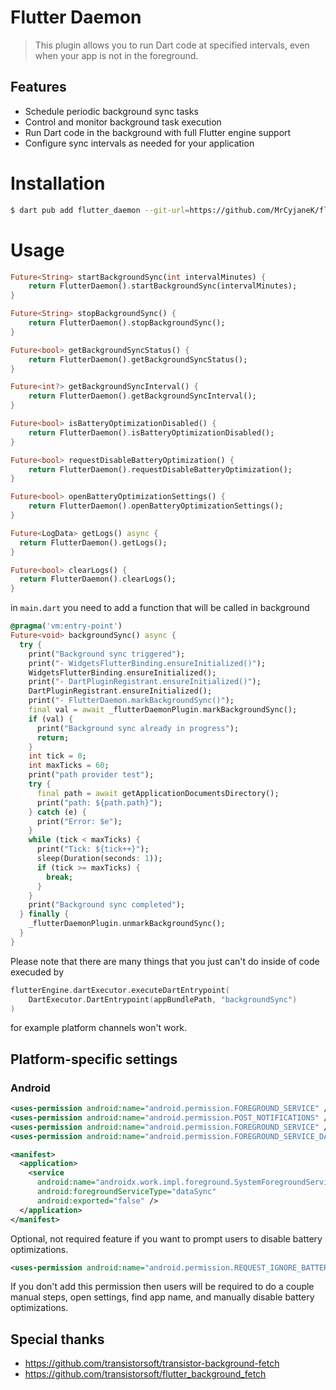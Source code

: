 # Flutter Daemon

> This plugin allows you to run Dart code at specified intervals, even when your app is not in the foreground.

## Features

- Schedule periodic background sync tasks
- Control and monitor background task execution
- Run Dart code in the background with full Flutter engine support
- Configure sync intervals as needed for your application


# Installation

```bash
$ dart pub add flutter_daemon --git-url=https://github.com/MrCyjaneK/flutter_daemon
```

# Usage

```dart
Future<String> startBackgroundSync(int intervalMinutes) {
    return FlutterDaemon().startBackgroundSync(intervalMinutes);
}

Future<String> stopBackgroundSync() {
    return FlutterDaemon().stopBackgroundSync();
}

Future<bool> getBackgroundSyncStatus() {
    return FlutterDaemon().getBackgroundSyncStatus();
}

Future<int?> getBackgroundSyncInterval() {
    return FlutterDaemon().getBackgroundSyncInterval();
}

Future<bool> isBatteryOptimizationDisabled() {
    return FlutterDaemon().isBatteryOptimizationDisabled();
}

Future<bool> requestDisableBatteryOptimization() {
    return FlutterDaemon().requestDisableBatteryOptimization();
}

Future<bool> openBatteryOptimizationSettings() {
    return FlutterDaemon().openBatteryOptimizationSettings();
}

Future<LogData> getLogs() async {
  return FlutterDaemon().getLogs();
}

Future<bool> clearLogs() {
  return FlutterDaemon().clearLogs();
}
```

in `main.dart` you need to add a function that will be called in background

```dart
@pragma('vm:entry-point')
Future<void> backgroundSync() async {
  try {
    print("Background sync triggered");
    print("- WidgetsFlutterBinding.ensureInitialized()");
    WidgetsFlutterBinding.ensureInitialized();
    print("- DartPluginRegistrant.ensureInitialized()");
    DartPluginRegistrant.ensureInitialized();
    print("- FlutterDaemon.markBackgroundSync()");
    final val = await _flutterDaemonPlugin.markBackgroundSync();
    if (val) {
      print("Background sync already in progress");
      return;
    }
    int tick = 0;
    int maxTicks = 60;
    print("path provider test");
    try {
      final path = await getApplicationDocumentsDirectory();
      print("path: ${path.path}");
    } catch (e) {
      print("Error: $e");
    }
    while (tick < maxTicks) {
      print("Tick: ${tick++}");
      sleep(Duration(seconds: 1));
      if (tick >= maxTicks) {
        break;
      }
    }
    print("Background sync completed");
  } finally {
    _flutterDaemonPlugin.unmarkBackgroundSync();
  }
}
```

Please note that there are many things that you just can't do inside of code execuded by 

```kt
flutterEngine.dartExecutor.executeDartEntrypoint(
    DartExecutor.DartEntrypoint(appBundlePath, "backgroundSync")
)
```
for example platform channels won't work.

## Platform-specific settings

### Android

```xml
<uses-permission android:name="android.permission.FOREGROUND_SERVICE" />
<uses-permission android:name="android.permission.POST_NOTIFICATIONS" />
<uses-permission android:name="android.permission.FOREGROUND_SERVICE" />
<uses-permission android:name="android.permission.FOREGROUND_SERVICE_DATA_SYNC" />

<manifest>
  <application>
    <service 
      android:name="androidx.work.impl.foreground.SystemForegroundService"
      android:foregroundServiceType="dataSync"
      android:exported="false" />
  </application>
</manifest>
```

Optional, not required feature if you want to prompt users to disable battery optimizations.

```xml
<uses-permission android:name="android.permission.REQUEST_IGNORE_BATTERY_OPTIMIZATIONS"/>
```

If you don't add this permission then users will be required to do a couple manual steps, open settings, find app name, and manually disable battery optimizations.

## Special thanks

- https://github.com/transistorsoft/transistor-background-fetch
- https://github.com/transistorsoft/flutter_background_fetch